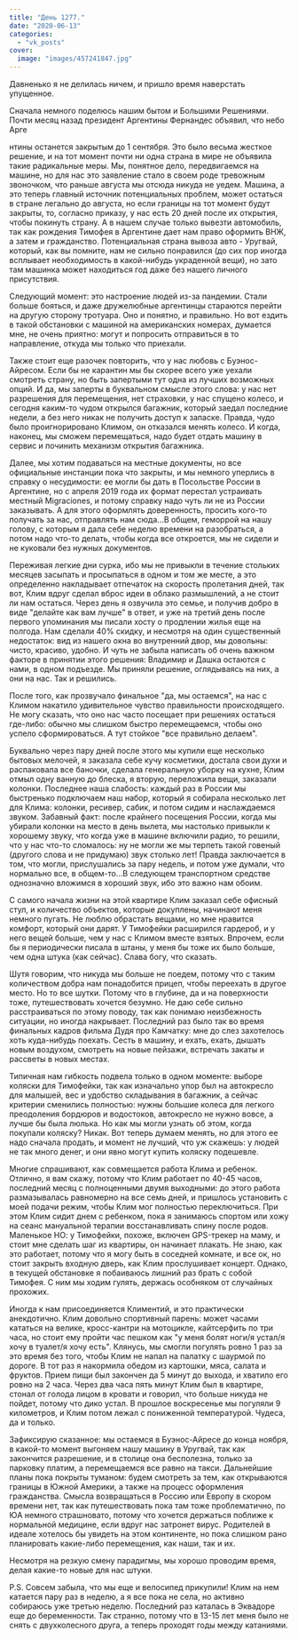 ```yaml
---
title: "День 1277."
date: "2020-06-13"
categories: 
  - "vk_posts"
cover:
  image: "images/457241847.jpg"
---
```


Давненько я не делилась ничем, и пришло время наверстать упущенное.

Сначала немного поделюсь нашим бытом и Большими Решениями. Почти месяц назад президент Аргентины Фернандес объявил, что небо Арге

<!--more--> нтины останется закрытым до 1 сентября. Это было весьма жесткое решение, и на тот момент почти ни одна страна в мире не объявила такие радикальные меры. Мы, понятное дело, передвигаемся на машине, но для нас это заявление стало в своем роде тревожным звоночком, что раньше августа мы отсюда никуда не уедем. Машина, а это теперь главный источник потенциальных проблем, может остаться в стране легально до августа, но если границы на тот момент будут закрыты, то, согласно приказу, у нас есть 20 дней после их открытия, чтобы покинуть страну. А в нашем случае только вывезти автомобиль, так как рождения Тимофея в Аргентине дает нам право оформить ВНЖ, а затем и гражданство. Потенциальная страна вывоза авто - Уругвай, который, как вы помните, нам не сильно понравился (до сих пор иногда всплывает необходимость в какой-нибудь украденной вещи), но зато там машинка может находиться год даже без нашего личного присутствия.

Следующий момент: это настроение людей из-за пандемии. Стали больше бояться, и даже дружелюбные аргентинцы стараются перейти на другую сторону тротуара. Оно и понятно, и правильно. Но вот ездить в такой обстановки с машиной на американских номерах, думается мне, не очень приятно: могут и попросить отправиться в то направление, откуда мы только что приехали.

Также стоит еще разочек повторить, что у нас любовь с Буэнос-Айресом. Если бы не карантин мы бы скорее всего уже уехали смотреть страну, но быть запертыми тут одна из лучших возможных опций. И да, мы заперты в буквальном смысле этого слова: у нас нет разрешения для перемещения, нет страховки, у нас спущено колесо, и сегодня каким-то чудом открылся багажник, который заедал последние недели, а без него никак не получить доступ к запаске. Правда, чудо было проигнорировано Климом, он отказался менять колесо. И когда, наконец, мы сможем перемещаться, надо будет отдать машину в сервис и починить механизм открытия багажника.

Далее, мы хотим подаваться на местные документы, но все официальные инстанции пока что закрыты, и мы немного уперлись в справку о несудимости: ее могли бы дать в Посольстве России в Аргентине, но с апреля 2019 года их формат перестал устраивать местный Migraciones, и потому справку надо чуть ли не из России заказывать. А для этого оформлять доверенность, просить кого-то получать за нас, отправлять нам сюда…В общем, геморрой на нашу голову, с которым я дала себе неделю времени на разобраться, а потом надо что-то делать, чтобы когда все откроется, мы не сидели и не куковали без нужных документов.

Переживая легкие дни сурка, ибо мы не привыкли в течение стольких месяцев засыпать и просыпаться в одном и том же месте, а это определенно накладывает отпечаток на скорость пролетания дней, так вот, Клим вдруг сделал вброс идеи в облако размышлений, а не стоит ли нам остаться. Через день я озвучила это семье, и получив добро в виде "делайте как вам лучше" в ответ, и уже на третий день после первого упоминания мы писали хосту о продлении жилья еще на полгода. Нам сделали 40% скидку, и несмотря на один существенный недостаток: вид из нашего окна во внутренний двор, мы довольны: чисто, красиво, удобно. И чуть не забыла написать об очень важном факторе в принятии этого решения: Владимир и Дашка остаются с нами, в одном подъезде. Мы приняли решение, оглядываясь на них, а они на нас. Так и решились.

После того, как прозвучало финальное "да, мы остаемся", на нас с Климом накатило удивительное чувство правильности происходящего. Не могу сказать, что оно нас часто посещает при решениях остаться где-либо: обычно мы слишком быстро перемещаемся, чтобы оно успело сформироваться. А тут стойкое "все правильно делаем".

Буквально через пару дней после этого мы купили еще несколько бытовых мелочей, я заказала себе кучу косметики, достала свои духи и распаковала все баночки, сделала генеральную уборку на кухне, Клим отмыл одну ванную до блеска, я вторую, переложила вещи, заказали колонки. Последнее наша слабость: каждый раз в России мы быстренько подключаем наш набор, который я собирала несколько лет для Клима: колонки, ресивер, сабик, и потом сидим и наслаждаемся звуком. Забавный факт: после крайнего посещения России, когда мы убирали колонки на место в день вылета, мы настолько привыкли к хорошему звуку, что когда уже в машине включили радио, то решили, что у нас что-то сломалось: ну не могли же мы терпеть такой говеный (другого слова и не придумаю) звук столько лет! Правда заключается в том, что могли, прислушались за пару недель, и потом уже думали, что нормально все, в общем-то…В следующем транспортном средстве однозначно вложимся в хороший звук, ибо это важно нам обоим.

С самого начала жизни на этой квартире Клим заказал себе офисный стул, и количество объектов, которые докуплены, начинают меня немного пугать. Не люблю обрастать вещами, но мне нравится комфорт, который они дарят. У Тимофейки расширился гардероб, и у него вещей больше, чем у нас с Климом вместе взятых. Впрочем, если бы я периодически писала в штаны, у меня бы тоже их было больше, чем одна штука (как сейчас). Слава богу, что сказать.

Шутя говорим, что никуда мы больше не поедем, потому что с таким количеством добра нам понадобится прицеп, чтобы переехать в другое место. Но то все шутки. Потому что в глубине, да и на поверхности тоже, путешествовать хочется безумно. Не даю себе сильно расстраиваться по этому поводу, так как понимаю неизбежность ситуации, но иногда накрывает. Последний раз было так во время финальных кадров фильма Дудя про Камчатку: мне до слез захотелось хоть куда-нибудь поехать. Сесть в машину, и ехать, ехать, дышать новым воздухом, смотреть на новые пейзажи, встречать закаты и рассветы в новых местах.

Типичная нам гибкость подвела только в одном моменте: выборе коляски для Тимофейки, так как изначально упор был на автокресло для малышей, вес и удобство складывания в багажник, а сейчас критерии сменились полностью: нужны большие колеса для легкого преодоления бордюров и водостоков, автокресло не нужно вовсе, а лучше бы была люлька. Но как мы могли узнать об этом, когда покупали коляску? Никак. Вот теперь думаем менять, но для этого ее надо сначала продать, и момент не лучший, что уж скажешь: у людей не так много денег, и они явно могут купить коляску подешевле.

Многие спрашивают, как совмещается работа Клима и ребенок. Отлично, я вам скажу, потому что Клим работает по 40-45 часов, последний месяц с полноценными двумя выходными: до этого работа размазывалась равномерно на все семь дней, и пришлось установить с моей подачи режим, чтобы Клим мог полностью переключиться. При этом Клим сидит днем с ребенком, пока я занимаюсь спортом или хожу на сеанс мануальной терапии восстанавливать спину после родов. Маленькое НО: у Тимофейки, похоже, включен GPS-трекер на маму, и стоит мне сделать шаг из квартиры, он начинает плакать. Не знаю, как это работает, потому что я могу быть в соседней комнате, и все ок, но стоит закрыть входную дверь, как Клим прослушивает концерт. Однако, в текущей обстановке я побаиваюсь лишний раз брать с собой Тимофея. С ним мы ходим гулять, держась особняком от случайных прохожих.

Иногда к нам присоединяется Климентий, и это практически анекдотично. Клим довольно спортивный парень: может часами кататься на велике, кросс-кантри на мотоцикле, кайтсерфить по три часа, но стоит ему пройти час пешком как "у меня болят ноги/я устал/я хочу в туалет/я хочу есть". Клянусь, мы смогли погулять ровно 1 раз за это время без того, чтобы Клим не напал на палатку с шаурмой по дороге. В тот раз я накормила обедом из картошки, мяса, салата и фруктов. Прием пищи был закончен да 5 минут до выхода, и хватило его ровно на 2 часа. Через два часа пять минут Клим был в квартире, стонал от голода лицом в кровати и говорил, что больше никуда не пойдет, потому что дико устал. В прошлое воскресенье мы погуляли 9 километров, и Клим потом лежал с пониженной температурой. Чудеса, да и только.

Зафиксирую сказанное: мы остаемся в Буэнос-Айресе до конца ноября, в какой-то момент выгоняем нашу машину в Уругвай, так как закончится разрешение, и в столице она бесполезна, только за парковку платим, а перемещаемся все равно на такси. Дальнейшие планы пока покрыты туманом: будем смотреть за тем, как открываются границы в Южной Америки, а также на процесс оформления гражданства. Смысла возвращаться в Россию или Европу в скором времени нет, так как путешествовать пока там тоже проблематично, по ЮА немного страшновато, потому что хочется держаться поближе к нормальной медицине, если вдруг нас затронет вирус. Родителей в идеале хотелось бы увидеть на этом континенте, но пока слишком рано планировать какие-либо перемещения, как наши, так и их.

Несмотря на резкую смену парадигмы, мы хорошо проводим время, делая какие-то новые для нас штуки.

P.S. Совсем забыла, что мы еще и велосипед прикупили! Клим на нем катается пару раз в неделю, а я все пока не села, но активно собираюсь уже третью неделю. Последний раз каталась в Эквадоре еще до беременности. Так странно, потому что в 13-15 лет меня было не снять с двухколесного друга, а теперь проходят годы между катаниями.
